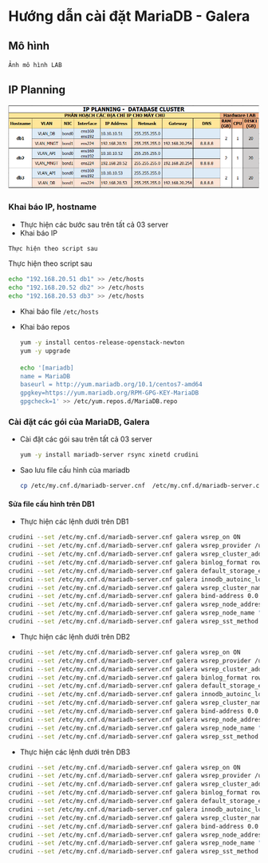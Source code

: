 # Hướng dẫn cài đặt MariaDB - Galera

## Mô hình
```sh
Ảnh mô hình LAB
```

## IP Planning
![DB_IP_Planning.png](../images/DB_IP_Planning.png)

### Khai báo IP, hostname
- Thực hiện các bước sau trên tất cả 03 server 
- Khai báo IP 
```sh
Thực hiện theo script sau
```
Thực hiện theo script sau
  ```sh 
  echo "192.168.20.51 db1" >> /etc/hosts
  echo "192.168.20.52 db2" >> /etc/hosts
  echo "192.168.20.53 db3" >> /etc/hosts
  ```
- Khai báo file `/etc/hosts`


- Khai báo repos
  ```sh
  yum -y install centos-release-openstack-newton
  yum -y upgrade
  
  echo '[mariadb]
  name = MariaDB
  baseurl = http://yum.mariadb.org/10.1/centos7-amd64
  gpgkey=https://yum.mariadb.org/RPM-GPG-KEY-MariaDB
  gpgcheck=1' >> /etc/yum.repos.d/MariaDB.repo
  ```

### Cài đặt các gói của MariaDB, Galera
- Cài đặt các gói sau trên tất cả 03 server 
  ```sh
  yum -y install mariadb-server rsync xinetd crudini
  ```

- Sao lưu file cấu hình của mariadb
  ```sh
  cp /etc/my.cnf.d/mariadb-server.cnf  /etc/my.cnf.d/mariadb-server.cnf.orig
  ```
#### Sửa file cấu hình trên DB1
- Thực hiện các lệnh dưới trên DB1 

```sh
crudini --set /etc/my.cnf.d/mariadb-server.cnf galera wsrep_on ON
crudini --set /etc/my.cnf.d/mariadb-server.cnf galera wsrep_provider /usr/lib64/galera/libgalera_smm.so
crudini --set /etc/my.cnf.d/mariadb-server.cnf galera wsrep_cluster_address "gcomm://192.168.20.51,192.168.20.52,192.168.20.53" 
crudini --set /etc/my.cnf.d/mariadb-server.cnf galera binlog_format row
crudini --set /etc/my.cnf.d/mariadb-server.cnf galera default_storage_engine InnoDB
crudini --set /etc/my.cnf.d/mariadb-server.cnf galera innodb_autoinc_lock_mode 2
crudini --set /etc/my.cnf.d/mariadb-server.cnf galera wsrep_cluster_name "linoxide_cluster"
crudini --set /etc/my.cnf.d/mariadb-server.cnf galera bind-address 0.0.0.0
crudini --set /etc/my.cnf.d/mariadb-server.cnf galera wsrep_node_address "192.168.20.51"
crudini --set /etc/my.cnf.d/mariadb-server.cnf galera wsrep_node_name "db1"
crudini --set /etc/my.cnf.d/mariadb-server.cnf galera wsrep_sst_method rsync
```

- Thực hiện các lệnh dưới trên DB2

```sh
crudini --set /etc/my.cnf.d/mariadb-server.cnf galera wsrep_on ON
crudini --set /etc/my.cnf.d/mariadb-server.cnf galera wsrep_provider /usr/lib64/galera/libgalera_smm.so
crudini --set /etc/my.cnf.d/mariadb-server.cnf galera wsrep_cluster_address "gcomm://192.168.20.51,192.168.20.52,192.168.20.53" 
crudini --set /etc/my.cnf.d/mariadb-server.cnf galera binlog_format row
crudini --set /etc/my.cnf.d/mariadb-server.cnf galera default_storage_engine InnoDB
crudini --set /etc/my.cnf.d/mariadb-server.cnf galera innodb_autoinc_lock_mode 2
crudini --set /etc/my.cnf.d/mariadb-server.cnf galera wsrep_cluster_name "linoxide_cluster"
crudini --set /etc/my.cnf.d/mariadb-server.cnf galera bind-address 0.0.0.0
crudini --set /etc/my.cnf.d/mariadb-server.cnf galera wsrep_node_address "192.168.20.52"
crudini --set /etc/my.cnf.d/mariadb-server.cnf galera wsrep_node_name "db2"
crudini --set /etc/my.cnf.d/mariadb-server.cnf galera wsrep_sst_method rsync
```

- Thực hiện các lệnh dưới trên DB3
```sh
crudini --set /etc/my.cnf.d/mariadb-server.cnf galera wsrep_on ON
crudini --set /etc/my.cnf.d/mariadb-server.cnf galera wsrep_provider /usr/lib64/galera/libgalera_smm.so
crudini --set /etc/my.cnf.d/mariadb-server.cnf galera wsrep_cluster_address "gcomm://192.168.20.51,192.168.20.52,192.168.20.53" 
crudini --set /etc/my.cnf.d/mariadb-server.cnf galera binlog_format row
crudini --set /etc/my.cnf.d/mariadb-server.cnf galera default_storage_engine InnoDB
crudini --set /etc/my.cnf.d/mariadb-server.cnf galera innodb_autoinc_lock_mode 2
crudini --set /etc/my.cnf.d/mariadb-server.cnf galera wsrep_cluster_name "linoxide_cluster"
crudini --set /etc/my.cnf.d/mariadb-server.cnf galera bind-address 0.0.0.0
crudini --set /etc/my.cnf.d/mariadb-server.cnf galera wsrep_node_address "192.168.20.53"
crudini --set /etc/my.cnf.d/mariadb-server.cnf galera wsrep_node_name "db2"
crudini --set /etc/my.cnf.d/mariadb-server.cnf galera wsrep_sst_method rsync
```
